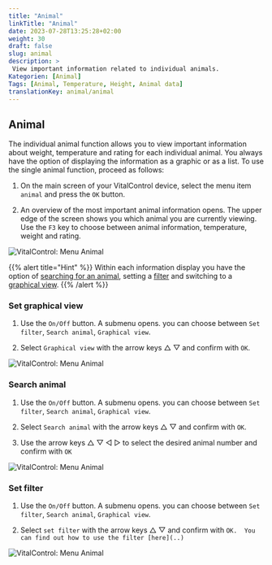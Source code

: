```yaml
---
title: "Animal"
linkTitle: "Animal"
date: 2023-07-28T13:25:28+02:00
weight: 30
draft: false
slug: animal
description: >
 View important information related to individual animals.
Kategorien: [Animal]
Tags: [Animal, Temperature, Height, Animal data] 
translationKey: animal/animal
---
```

## Animal

The individual animal function allows you to view important information about weight, temperature and rating for each individual animal. You always have the option of displaying the information as a graphic or as a list. To use the single animal function, proceed as follows:

1. On the main screen of your VitalControl device, select the menu item ` animal` and press the `OK` button.

2. An overview of the most important animal information opens. The upper edge of the screen shows you which animal you are currently viewing. Use the `F3` key to choose between animal information, temperature, weight and rating.

 ![VitalControl: Menu Animal](../images/list.png "Display as a list")

{{% alert title="Hint"  %}}
Within each information display you have the option of [searching for an animal](../animal/#search-animal), setting a [filter](../animal/#set-filter) and switching to a [graphical view](../animal/#set-graphical-view).
{{% /alert %}}

### Set graphical view

1. Use the `On/Off` button. A submenu opens. you can choose between `Set filter`, `Search animal`, `Graphical view`.

2. Select `Graphical view` with the arrow keys △ ▽ and confirm with `OK`.

 ![VitalControl: Menu Animal](../images/graphic.png "Representation as a graphic")

### Search animal

1. Use the `On/Off` button. A submenu opens. you can choose between `Set filter`, `Search animal`, `Graphical view`.

2. Select `Search animal` with the arrow keys △ ▽ and confirm with `OK`.

3. Use the arrow keys △ ▽ ◁ ▷ to select the desired animal number and confirm with `OK`

 ![VitalControl: Menu Animal](../images/search.png "Search animal")

### Set filter

1. Use the `On/Off` button. A submenu opens. you can choose between `Set filter`, `Search animal`, `Graphical view`.

2. Select `set filter` with the arrow keys △ ▽ and confirm with `OK. 
You can find out how to use the filter [here](..)`

 ![VitalControl: Menu Animal](../images/filter.png "Set filter")
